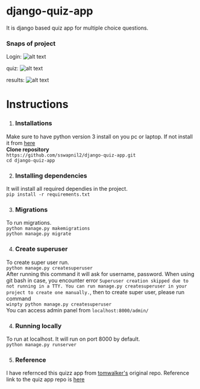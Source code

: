 # django-quiz-app
It is django based quiz app for multiple choice questions.


### Snaps of project
  Login:
  ![alt text](https://github.com/sswapnil2/django-quiz-app/blob/master/screenshots/login.png "login page")
  <br>

  quiz:
  ![alt text](https://github.com/sswapnil2/django-quiz-app/blob/master/screenshots/quiz_page.png  "quiz page")
  <br>

  results:
  ![alt text](https://github.com/sswapnil2/django-quiz-app/blob/master/screenshots/results.png "results")
  <br>

# Instructions

1) ### Installations
  Make sure to have python version 3 install on you pc or laptop.
  If not install it from [here](https://www.python.org) <br>
  **Clone repository** <br>
  `https://github.com/sswapnil2/django-quiz-app.git`<br>
  `cd django-quiz-app`

2) ### Installing dependencies
  It will install all required dependies in the project.<br>
  `pip install -r requirements.txt`

3) ### Migrations
  To run migrations. <br>
  `python manage.py makemigrations`<br>
  `python manage.py migrate`

4) ### Create superuser
  To create super user run. <br>
  `python manage.py createsuperuser` <br>
  After running this command it will ask for username, password. When using git bash in case, you encounter error `Superuser creation skipped due to not running in a TTY. You can run manage.py createsuperuser in your project to create one manually.`, then to create super user, please run command <br>
  `winpty python manage.py createsuperuser`<br>
  You can access admin panel from `localhost:8000/admin/`

4) ### Running locally
  To run at localhost. It will run on port 8000 by default.<br>
  `python manage.py runserver`

5) ### Reference
  I have refernced this quizz app from [tomwalker's](https://github.com/tomwalker) original repo.
  Reference link to the quiz app repo is [here](https://github.com/tomwalker/django_quiz)
